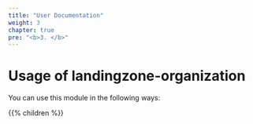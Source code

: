```yaml
---
title: "User Documentation"
weight: 3
chapter: true
pre: "<b>3. </b>"
---
```


# Usage of landingzone-organization

You can use this module in the following ways:

{{% children %}}